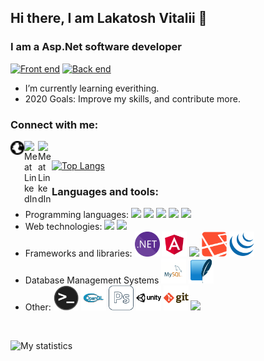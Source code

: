 ## Hi there, I am Lakatosh Vitalii 👋

### I am a Asp.Net software developer
[![Front end](https://img.shields.io/badge/Front%20end:-JavaScript/Angular-brightgreen.svg?style=flat)](http://www.ted.com/talks/simon_sinek_how_great_leaders_inspire_action)
[![Back end](https://img.shields.io/badge/Back%20end:-Asp.Net%20MVC/Asp.Net%20Core-red.svg?style=flat)](http://www.ted.com/talks/simon_sinek_how_great_leaders_inspire_action)

- I’m currently learning everithing.
- 2020 Goals: Improve my skills, and contribute more.

### Connect with me:
[<img align='left' alt='http://lakatoshv.byethost8.com/resume.php?lang=en' width='22px' src='https://github.com/iconic/open-iconic/blob/master/svg/globe.svg' />][website]
[<img align='left' alt='Me at LinkedIn' width='22px' src='https://cdn.jsdelivr.net/npm/simple-icons@v3/icons/linkedin.svg' />][linkedin]
[<img align='left' alt='Me at LinkedIn' width='22px' src='https://cdn.jsdelivr.net/npm/simple-icons@v3/icons/gmail.svg' />][linkedin]
<br>

[![Top Langs](https://github-readme-stats.vercel.app/api/top-langs/?username=lakatoshv&layout=compact&count_private=true)](https://github.com/lakatoshv/github-readme-stats)

### Languages and tools:
- Programming languages:
[<img height="40" src="https://github.com/abranhe/programming-languages-logos/blob/master/src/csharp/csharp_32x32.png">][portfolio]
[<img height="40" src="https://github.com/abranhe/programming-languages-logos/blob/master/src/java/java_32x32.png">][portfolio]
[<img height="40" src="https://github.com/abranhe/programming-languages-logos/blob/master/src/php/php_32x32.png">][portfolio]
[<img height="40" src="https://github.com/abranhe/programming-languages-logos/blob/master/src/javascript/javascript_32x32.png">][portfolio]
[<img height="40" src="https://github.com/abranhe/programming-languages-logos/blob/master/src/typescript/typescript_32x32.png">][portfolio]
- Web technologies:
[<img height="40" src="https://github.com/abranhe/programming-languages-logos/blob/master/src/html/html_32x32.png">][portfolio]
[<img height="40" src="https://github.com/abranhe/programming-languages-logos/blob/master/src/css/css_32x32.png">][portfolio]
- Frameworks and libraries:
[<img height="40" src="https://raw.githubusercontent.com/github/explore/80688e429a7d4ef2fca1e82350fe8e3517d3494d/topics/dotnet/dotnet.png">][portfolio]
[<img height="40" src="https://raw.githubusercontent.com/github/explore/80688e429a7d4ef2fca1e82350fe8e3517d3494d/topics/angular/angular.png">][portfolio]
[<img height="40" src="https://avatars1.githubusercontent.com/u/296074?s=30&v=4">][portfolio]
[<img height="40" src="https://github.com/devicons/devicon/blob/master/icons/laravel/laravel-plain.svg">][portfolio]
[<img height="40" src="https://github.com/devicons/devicon/blob/master/icons/jquery/jquery-plain.svg">][portfolio]
- Database Management Systems
[<img height="40" src="https://raw.githubusercontent.com/github/explore/80688e429a7d4ef2fca1e82350fe8e3517d3494d/topics/mysql/mysql.png">][portfolio]
[<img height="40" src="https://raw.githubusercontent.com/github/explore/2d218e3aa252dc90eef269b34eeec1fbd15dc07e/topics/sqlite/sqlite.png">][portfolio]
- Other:
[<img height="40" src="https://raw.githubusercontent.com/github/explore/2d218e3aa252dc90eef269b34eeec1fbd15dc07e/topics/terminal/terminal.png">][portfolio]
[<img height="40" src="https://raw.githubusercontent.com/github/explore/2d218e3aa252dc90eef269b34eeec1fbd15dc07e/topics/opengl/opengl.png">][portfolio]
[<img height="40" src="https://github.com/devicons/devicon/blob/master/icons/photoshop/photoshop-line.svg">][portfolio]
[<img height="40" src="https://raw.githubusercontent.com/github/explore/80688e429a7d4ef2fca1e82350fe8e3517d3494d/topics/unity/unity.png">][portfolio]
[<img height="40" src="https://raw.githubusercontent.com/github/explore/80688e429a7d4ef2fca1e82350fe8e3517d3494d/topics/git/git.png">][portfolio]
[<img height="40" src="https://camo.githubusercontent.com/e2ce44383ce24e7cdbe80ce88282e6921dbc8577/68747470733a2f2f7777772e766563746f726c6f676f2e7a6f6e652f6c6f676f732f6a736f6e2f6a736f6e2d617232312e737667">][portfolio]
<br>

![My statistics](https://github-readme-stats.vercel.app/api?username=lakatoshv&count_private=true&show_icons=true&theme=tokyonight)

[website]: http://lakatoshv.byethost8.com/resume.php?lang=en
[linkedin]: http://lakatoshv.byethost8.com/resume.php?lang=en
[portfolio]: http://lakatoshv.byethost8.com/resume.php?lang=en

